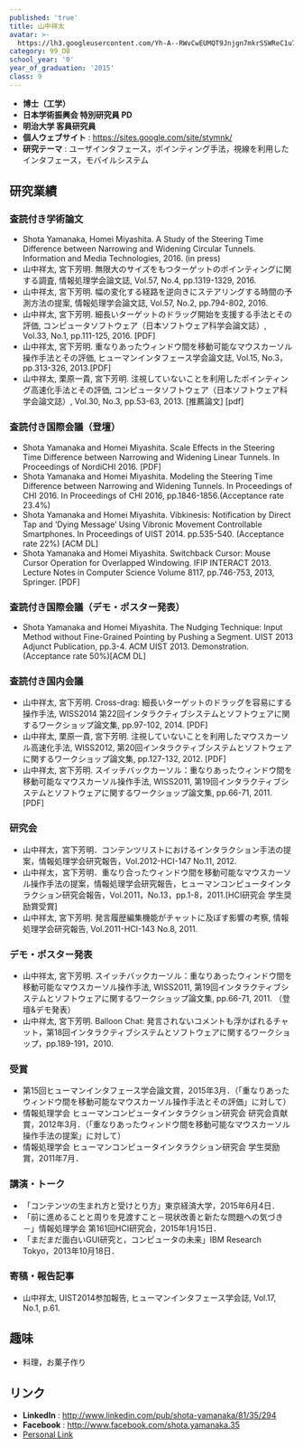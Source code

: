 ```yaml
---
published: 'true'
title: 山中祥太
avatar: >-
  https://lh3.googleusercontent.com/Yh-A--RWvCwEUMQT9Jnjgn7mkrSSWReC1u7CFM8-zlsGQ4Y4lCZQgyVosuXqND0l6Ck6Ii6yp-d_XsswlXVTpBzqCf1u9PCqJPI-06t0H2ztS0hB-fPSSM1kHkOfTT53UJSj8PEuLQRB-tFxzkzSoZrE7YbNsSjCI0pz6EqEZ_lci7KgX0fn72nwU5-jq_tvIviRqtRWrPnepUMZqiIv1tEnWqZpxyWP6mATOEOvRQfcQiN63Iqu5QGS1EY_81ubyPtVxMf2lvLBhDV_eNJzA4C39OlQoZycr1-1-SYe_EqLqJthndZCffM7eI_v2S8XBWtQLFjbxSNizItNZ3SOj1olMdCK4C8k5LJnBajO8GRDMJVXI4A1Qxhm9jxevN59Vtez2KH-Z09kBaRRqOOLBpnJ_rJwxaaTSt8HGejj26Sbgy5EPLX7dvLYHdD3oW4MZy4r1rD7mC8bs3kuTqlx_2QfM4fN7O0De1i_5Kqr-JdgzeY4ghTqFr8iYHSPEwvHws7PYjoTW0NKkKrFcsgdN69XkAKPm3myvX0xOpxWt7LRHYgl2fU4c7BsqR-kt_w4B5_fhEktCwqmupp9wuex0V12Om2WD_LhG3SAKfh12l63bQuVej7fNQ=p-s300
category: 99_OB
school_year: '0'
year_of_graduation: '2015'
class: 9
---
```


- **博士（工学）**
- **日本学術振興会 特別研究員 PD**
- **明治大学 客員研究員**
- **個人ウェブサイト** : <https://sites.google.com/site/stymnk/>
- **研究テーマ** : ユーザインタフェース，ポインティング手法，視線を利用したインタフェース，モバイルシステム

## 研究業績

### 査読付き学術論文

- Shota Yamanaka, Homei Miyashita. A Study of the Steering Time Difference between Narrowing and Widening Circular Tunnels. Information and Media Technologies, 2016. (in press)
- 山中祥太, 宮下芳明. 無限大のサイズをもつターゲットのポインティングに関する調査, 情報処理学会論文誌, Vol.57, No.4, pp.1319-1329, 2016.
- 山中祥太, 宮下芳明. 幅の変化する経路を逆向きにステアリングする時間の予測方法の提案, 情報処理学会論文誌, Vol.57, No.2, pp.794-802, 2016.
- 山中祥太, 宮下芳明. 細長いターゲットのドラッグ開始を支援する手法とその評価, コンピュータソフトウェア（日本ソフトウェア科学会論文誌）, Vol.33, No.1, pp.111-125, 2016. [PDF]
- 山中祥太, 宮下芳明. 重なりあったウィンドウ間を移動可能なマウスカーソル操作手法とその評価, ヒューマンインタフェース学会論文誌, Vol.15, No.3，pp.313-326, 2013.[PDF]
- 山中祥太, 栗原一貴, 宮下芳明. 注視していないことを利用したポインティング高速化手法とその評価, コンピュータソフトウェア（日本ソフトウェア科学会論文誌）, Vol.30, No.3, pp.53-63, 2013. [推薦論文] \[pdf]

### 査読付き国際会議（登壇）

- Shota Yamanaka and Homei Miyashita. Scale Effects in the Steering Time Difference between Narrowing and Widening Linear Tunnels. In Proceedings of NordiCHI 2016. [PDF]
- Shota Yamanaka and Homei Miyashita. Modeling the Steering Time Difference between Narrowing and Widening Tunnels. In Proceedings of CHI 2016. In Proceedings of CHI 2016, pp.1846-1856.(Acceptance rate 23.4%)
- Shota Yamanaka and Homei Miyashita. Vibkinesis: Notification by Direct Tap and ‘Dying Message’ Using Vibronic Movement Controllable Smartphones. In Proceedings of UIST 2014. pp.535-540. (Acceptance rate 22%) [ACM DL]
- Shota Yamanaka and Homei Miyashita. Switchback Cursor: Mouse Cursor Operation for Overlapped Windowing. IFIP INTERACT 2013. Lecture Notes in Computer Science Volume 8117, pp.746-753, 2013, Springer. [PDF]

### 査読付き国際会議（デモ・ポスター発表）

- Shota Yamanaka and Homei Miyashita. The Nudging Technique: Input Method without Fine-Grained Pointing by Pushing a Segment. UIST 2013 Adjunct Publication, pp.3-4. ACM UIST 2013. Demonstration. (Acceptance rate 50%)[ACM DL]

### 査読付き国内会議

- 山中祥太, 宮下芳明. Cross-drag: 細長いターゲットのドラッグを容易にする操作手法, WISS2014 第22回インタラクティブシステムとソフトウェアに関するワークショップ論文集, pp.97-102, 2014. [PDF]
- 山中祥太, 栗原一貴, 宮下芳明. 注視していないことを利用したマウスカーソル高速化手法, WISS2012, 第20回インタラクティブシステムとソフトウェアに関するワークショップ論文集, pp.127-132, 2012. [PDF]
- 山中祥太, 宮下芳明. スイッチバックカーソル：重なりあったウィンドウ間を移動可能なマウスカーソル操作手法, WISS2011, 第19回インタラクティブシステムとソフトウェアに関するワークショップ論文集, pp.66-71, 2011. [PDF]

### 研究会

- 山中祥太，宮下芳明．コンテンツリストにおけるインタラクション手法の提案，情報処理学会研究報告，Vol.2012-HCI-147 No.11, 2012.
- 山中祥太，宮下芳明．重なり合ったウィンドウ間を移動可能なマウスカーソル操作手法の提案，情報処理学会研究報告，ヒューマンコンピュータインタラクション研究会報告，Vol.2011，No.13，pp.1-8，2011.[HCI研究会 学生奨励賞受賞]
- 山中祥太, 宮下芳明. 発言履歴編集機能がチャットに及ぼす影響の考察, 情報処理学会研究報告, Vol.2011-HCI-143 No.8, 2011.

### デモ・ポスター発表

- 山中祥太, 宮下芳明. スイッチバックカーソル：重なりあったウィンドウ間を移動可能なマウスカーソル操作手法, WISS2011, 第19回インタラクティブシステムとソフトウェアに関するワークショップ論文集, pp.66-71, 2011. （登壇&デモ発表）
- 山中祥太, 宮下芳明. Balloon Chat: 発言されないコメントも浮かばれるチャット，第18回インタラクティブシステムとソフトウェアに関するワークショップ，pp.189-191，2010.

### 受賞

- 第15回ヒューマンインタフェース学会論文賞，2015年3月．（「重なりあったウィンドウ間を移動可能なマウスカーソル操作手法とその評価」に対して）
- 情報処理学会 ヒューマンコンピュータインタラクション研究会 研究会貢献賞，2012年3月．（「重なりあったウィンドウ間を移動可能なマウスカーソル操作手法の提案」に対して）
- 情報処理学会 ヒューマンコンピュータインタラクション研究会 学生奨励賞，2011年7月．

### 講演・トーク

- 「コンテンツの生まれ方と受けとり方」東京経済大学，2015年6月4日．
- 「前に進めることと周りを見渡すこと－現状改善と新たな問題への気づき－」情報処理学会 第161回HCI研究会，2015年1月15日．
- 「まだまだ面白いGUI研究と，コンピュータの未来」IBM Research Tokyo，2013年10月18日．

### 寄稿・報告記事

- 山中祥太, UIST2014参加報告, ヒューマンインタフェース学会誌, Vol.17, No.1, p.61.

## 趣味

- 料理，お菓子作り

## リンク

- **LinkedIn** : <http://www.linkedin.com/pub/shota-yamanaka/81/35/294>
- **Facebook** : <http://www.facebook.com/shota.yamanaka.35>
- [Personal Link](https://sites.google.com/site/stymnk/)
